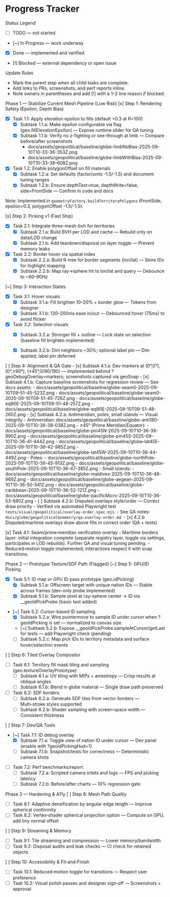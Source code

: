 # Progress Tracker

Status Legend
- [ ] TODO — not started
- [~] In Progress — work underway
- [x] Done — implemented and verified
- [!] Blocked — external dependency or open issue

Update Rules
- Mark the parent step when all child tasks are complete.
- Add links to PRs, screenshots, and perf reports inline.
- Note owners in parentheses and add [!] with a 1–2 line reason if blocked.

Phase 1 — Stabilize Current Mesh Pipeline (Low Risk)
[x] Step 1: Rendering Safety (Epsilon, Depth Bias)
- [x] Task 1.1: Apply elevation epsilon to fills (default +0.3 at R=100)
	- [x] Subtask 1.1.a: Make epsilon configurable via flag (geo.fillElevationEpsilon) — Expose runtime slider for QA tuning
	- [x] Subtask 1.1.b: Verify no z-fighting or see-through at limb — Compare before/after screenshots
		- docs/assets/geopolitical/baseline/globe-limbNoBias-2025-09-10T10-33-36-353Z.png
		- docs/assets/geopolitical/baseline/globe-limbWithBias-2025-09-10T10-33-38-608Z.png
- [x] Task 1.2: Enable polygonOffset on fill materials
	- [x] Subtask 1.2.a: Set defaults (factor/units -1.5/-1.5) and document tuning ranges
	- [x] Subtask 1.2.b: Ensure depthTest=true, depthWrite=false, side=FrontSide — Confirm in code and docs
  
Note: Implemented in `geometryFactory.buildTerritoryPolygons` (FrontSide, epsilon=0.3, polygonOffset -1.5/-1.5).

[x] Step 2: Picking v1 (Fast Ship)
- [x] Task 2.1: Integrate three-mesh-bvh for territories
	- [x] Subtask 2.1.a: Build BVH per LOD and cache — Rebuild only on data/LOD change
	- [x] Subtask 2.1.b: Add teardown/disposal on layer toggle — Prevent memory leaks
- [x] Task 2.2: Border hover via spatial index
	- [x] Subtask 2.2.a: Build R-tree for border segments (lon/lat) — Store IDs for highlight mapping
	- [x] Subtask 2.2.b: Map ray→sphere hit to lon/lat and query — Debounce to ~60–90Hz

[~] Step 3: Interaction States
- [x] Task 3.1: Hover visuals
	- [x] Subtask 3.1.a: Fill brighten 10–20% + border glow — Tokens from designer
	- [x] Subtask 3.1.b: 120–200ms ease in/out — Debounced hover (75ms) to avoid flicker
- [x] Task 3.2: Selection visuals
	- [x] Subtask 3.2.a: Stronger fill + outline — Lock state on selection (baseline fill brighten implemented)
	- [x] Subtask 3.2.b: Dim neighbors ~30%; optional label pin — Dim applied; label pin deferred


[ ] Step 4: Alignment & QA Gate
	- [x] Subtask 4.1.a: Dev markers at (0°,0°), (0°,±90°), (±45°,0/90/180) — Implemented behind ?geoDebugOverlay=markers; screenshots captured via geoSnap
	- [x] Subtask 4.1.b: Capture baseline screenshots for regression review — See docs assets:
		- docs/assets/geopolitical/baseline/globe-seam0-2025-09-10T09-51-45-523Z.png
		- docs/assets/geopolitical/baseline/globe-seam0-2025-09-10T09-51-45-726Z.png
		- docs/assets/geopolitical/baseline/globe-eq90E-2025-09-10T09-51-48-257Z.png
		- docs/assets/geopolitical/baseline/globe-eq90E-2025-09-10T09-51-48-260Z.png
	- [x] Subtask 4.2.a: Antimeridian, poles, small islands — Visual integrity
		- Antimeridian: docs/assets/geopolitical/baseline/globe-anti180-2025-09-10T10-36-38-038Z.png
		- ±45° (Prime Meridian/Equator):
			- docs/assets/geopolitical/baseline/globe-pm45N-2025-09-10T10-36-39-990Z.png
			- docs/assets/geopolitical/baseline/globe-pm45S-2025-09-10T10-36-41-444Z.png
			- docs/assets/geopolitical/baseline/globe-lat45E-2025-09-10T10-36-42-985Z.png
			- docs/assets/geopolitical/baseline/globe-lat45W-2025-09-10T10-36-44-449Z.png
		- Poles:
			- docs/assets/geopolitical/baseline/globe-northPole-2025-09-10T10-36-45-913Z.png
			- docs/assets/geopolitical/baseline/globe-southPole-2025-09-10T10-36-47-385Z.png
		- Small islands:
			- docs/assets/geopolitical/baseline/globe-maldives-2025-09-10T10-36-48-969Z.png
			- docs/assets/geopolitical/baseline/globe-aegean-2025-09-10T10-36-50-541Z.png
			- docs/assets/geopolitical/baseline/globe-caribbean-2025-09-10T10-36-52-121Z.png
			- docs/assets/geopolitical/baseline/globe-pacificMicro-2025-09-10T10-36-53-680Z.png
	- [ ] Subtask 4.2.b: Disputed overlays style/order — Correct draw priority
		- Verified via automated Playwright test `tests/visual/geopolitical/overlay-order.spec.mjs`.
		- See QA notes: `docs/globe/geopoliticalGeometry/qa-overlay-order.md`.
		- [x] 4.2.b Disputed/maritime overlays draw above fills in correct order (QA + tests)

[x] Task 4.1: Seam/prime‑meridian verification overlay
	- Maritime borders layer: initial integration complete (separate registry layer, toggle via settings, participates in LOD rebuilds). Further QA and visual tuning pending.
	- Reduced‑motion toggle implemented; interactions respect it with snap transitions.

Phase 2 — Prototype Texture/SDF Path (Flagged)
[~] Step 5: GPU/ID Picking
 - [x] Task 5.1: ID map or GPU ID pass prototype (geo.idPicking)
 	- [x] Subtask 5.1.a: Offscreen target with unique nation IDs — Stable across frames (dev-only probe implemented)
 	- [x] Subtask 5.1.b: Sample pixel at ray–sphere center → ID via __geoIdPickProbe (basic test added)
 - [~] Task 5.2: Cursor-based ID sampling
 	- [x] Subtask 5.2.a: Wire pointermove to sample ID under cursor when ?geoIdPicking is set — normalized to canvas size
 	- [~] Subtask 5.2.b: Expose __geoIdPickProbe.sampleAtCursor/getLast for tests — add Playwright check (pending)
 	- [ ] Subtask 5.2.c: Map pick IDs to territory metadata and surface hover/selection events

[ ] Step 6: Tiled Overlay Compositor
- [ ] Task 6.1: Territory fill mask tiling and sampling (geo.textureOverlayPrototype)
	- [ ] Subtask 6.1.a: UV tiling with MIPs + anisotropy — Crisp results at oblique angles
	- [ ] Subtask 6.1.b: Blend in globe material — Single draw path preserved
- [ ] Task 6.2: SDF borders
	- [ ] Subtask 6.2.a: Generate SDF tiles from vector borders — Multi‑stroke styles supported
	- [ ] Subtask 6.2.b: Shader sampling with screen‑space width — Consistent thickness

[ ] Step 7: Dev/QA Tools
- [~] Task 7.1: ID debug overlay
	- [x] Subtask 7.1.a: Toggle view of nation ID under cursor — Dev panel (enable with ?geoIdPickingHud=1)
	- [ ] Subtask 7.1.b: Snapshot/tests for correctness — Deterministic camera shots
- [ ] Task 7.2: Perf benchmarks/report
	- [ ] Subtask 7.2.a: Scripted camera orbits and logs — FPS and picking latency
	- [ ] Subtask 7.2.b: Before/after charts — 10% regression gate

Phase 3 — Hardening & A11y
[ ] Step 8: Mesh Path Quality
- [ ] Task 8.1: Adaptive densification by angular edge length — Improve spherical conformity
- [ ] Task 8.2: Vertex‑shader spherical projection option — Compute on GPU, add tiny normal offset

[ ] Step 9: Streaming & Memory
- [ ] Task 9.1: Tile streaming and compression — Lower memory/bandwidth
- [ ] Task 9.2: Disposal audits and leak checks — CI check for retained objects

[ ] Step 10: Accessibility & Fit‑and‑Finish
- [ ] Task 10.1: Reduced‑motion toggle for transitions — Respect user preference
- [ ] Task 10.2: Visual polish passes and designer sign‑off — Screenshots + approval
